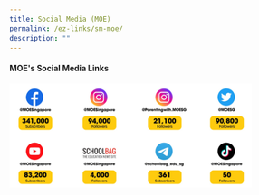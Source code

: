 ```yaml
---
title: Social Media (MOE)
permalink: /ez-links/sm-moe/
description: ""
---
```

#### MOE's Social Media Links

<img src="/images/moe1.png" style="width:85%">